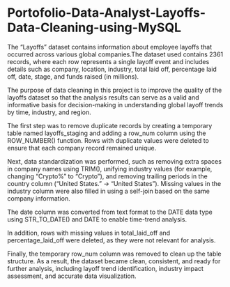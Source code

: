 # Portofolio-Data-Analyst-Layoffs-Data-Cleaning-using-MySQL

The “Layoffs” dataset contains information about employee layoffs that occurred across various global companies.The dataset used contains 2361 records, where each row represents a single layoff event and includes details such as company, location, industry, total laid off, percentage laid off, date, stage, and funds raised (in millions).

The purpose of data cleaning in this project is to improve the quality of the layoffs dataset so that the analysis results can serve as a valid and informative basis for decision-making in understanding global layoff trends by time, industry, and region.

The first step was to remove duplicate records by creating a temporary table named layoffs_staging and adding a row_num column using the ROW_NUMBER() function. Rows with duplicate values were deleted to ensure that each company record remained unique.

Next, data standardization was performed, such as removing extra spaces in company names using TRIM(), unifying industry values (for example, changing “Crypto%” to “Crypto”), and removing trailing periods in the country column (“United States.” → “United States”). Missing values in the industry column were also filled in using a self-join based on the same company information.

The date column was converted from text format to the DATE data type using STR_TO_DATE() and DATE to enable time-trend analysis. 

In addition, rows with missing values in total_laid_off and percentage_laid_off were deleted, as they were not relevant for analysis.

Finally, the temporary row_num column was removed to clean up the table structure. As a result, the dataset became clean, consistent, and ready for further analysis, including layoff trend identification, industry impact assessment, and accurate data visualization.
